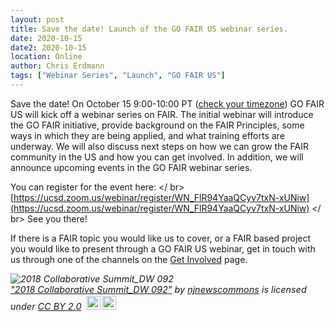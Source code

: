 ```yaml
---
layout: post
title: Save the date! Launch of the GO FAIR US webinar series.
date: 2020-10-15
date2: 2020-10-15
location: Online
author: Chris Erdmann
tags: ["Webinar Series", "Launch", "GO FAIR US"]
---
```


Save the date! On October 15 9:00-10:00 PT ([check your timezone](https://www.timeanddate.com/worldclock/fixedtime.html?iso=20201015T16)) GO FAIR US will kick off a webinar series on FAIR. The initial webinar will introduce the GO FAIR initiative, provide background on the FAIR Principles, some ways in which they are being applied, and what training efforts are underway. We will also discuss next steps on how we can grow the FAIR community in the US and how you can get involved. In addition, we will announce upcoming events in the GO FAIR webinar series.

You can register for the event here: </ br>
[https://ucsd.zoom.us/webinar/register/WN_FlR94YaaQCyv7txN-xUNiw](https://ucsd.zoom.us/webinar/register/WN_FlR94YaaQCyv7txN-xUNiw) </ br>
See you there!   

If there is a FAIR topic you would like us to cover, or a FAIR based project you would like to present through a GO FAIR US webinar, get in touch with us through one of the channels on the [Get Involved](https://gofair.us/get-involved/) page.

<p style="font-size: 0.9rem;font-style: italic;"><img style="display: block;" src="https://live.staticflickr.com/948/42149964921_e33dd39475_b.jpg" alt="2018 Collaborative Summit_DW 092"><a href="https://www.flickr.com/photos/164572443@N02/42149964921">"2018 Collaborative Summit_DW 092"</a><span> by <a href="https://www.flickr.com/photos/164572443@N02">njnewscommons</a></span> is licensed under <a href="https://creativecommons.org/licenses/by/2.0/?ref=ccsearch&atype=html" style="margin-right: 5px;">CC BY 2.0</a><a href="https://creativecommons.org/licenses/by/2.0/?ref=ccsearch&atype=html" target="_blank" rel="noopener noreferrer" style="display: inline-block;white-space: none;margin-top: 2px;margin-left: 3px;height: 22px !important;"><img style="height: inherit;margin-right: 3px;display: inline-block;" src="https://search.creativecommons.org/static/img/cc_icon.svg" /><img style="height: inherit;margin-right: 3px;display: inline-block;" src="https://search.creativecommons.org/static/img/cc-by_icon.svg" /></a></p>
